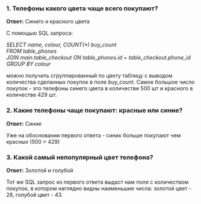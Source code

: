 ### 1. Телефоны какого цвета чаще всего покупают?
__Ответ:__ Синиго и красного цвета

С помощью SQL запроса: 

_SELECT name, colour, COUNT(*) buy_count <br/>
FROM table_phones <br/>
JOIN main.table_checkout ON table_phones.id = table_checkout.phone_id <br/>
GROUP BY colour_

можно получить сгруппированный по цвету таблицу с выводом количества сделанных покупок в поле _buy_count_.
Самое большое число покупок - это телефоны синего цвета в количестве 500 шт и красного в количестве 429 шт.


### 2. Какие телефоны чаще покупают: красные или синие?
__Ответ:__ Синие

Уже на обосновании первого ответа - синих больше покупают чем красных (500 > 429)

### 3. Какой самый непопулярный цвет телефона?
__Ответ:__ Золотой и голубой

Тот же SQL запрос из первого ответа выдаст нам поле с количеством покупок, в котором наглядно видны наименьшие числа:
золотой цвет - 28, голубой цвет - 43.